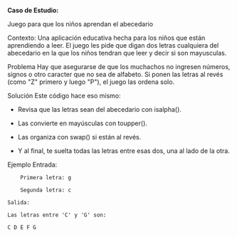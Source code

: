 **Caso de Estudio:**

Juego para que los niños aprendan el abecedario

Contexto:
Una aplicación educativa hecha para los niños que están aprendiendo a leer. El juego les pide que digan dos letras cualquiera del abecedario en la que los niños tendran que leer y decir si son mayusculas.

Problema
Hay que asegurarse de que los muchachos no ingresen números, signos o otro caracter que no sea de alfabeto.
Si ponen las letras al revés (como "Z" primero y luego "P"), el juego las ordena solo.

Solución
Este código hace eso mismo:

- Revisa que las letras sean del abecedario con isalpha().

- Las convierte en mayúsculas con toupper().

- Las organiza con swap() si están al revés.

- Y al final, te suelta todas las letras entre esas dos, una al lado de la otra.

Ejemplo
Entrada:

        Primera letra: g

        Segunda letra: c

    Salida:

    Las letras entre 'C' y 'G' son:

    C D E F G
